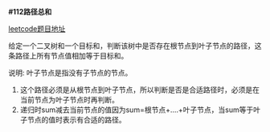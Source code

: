 **#112路径总和**

[leetcode题目地址](https://leetcode-cn.com/problems/path-sum/)

给定一个二叉树和一个目标和，判断该树中是否存在根节点到叶子节点的路径，这条路径上所有节点值相加等于目标和。

说明: 叶子节点是指没有子节点的节点。

1. 这个路径必须是从根节点到叶子节点，所以判断是否是合适路径时，必须是在当前节点为叶子节点时再判断。  
2. 递归时sum减去当前节点的值因为sum=根节点+....+叶子节点，当sum等于叶子节点的值时表示有合适的路径。